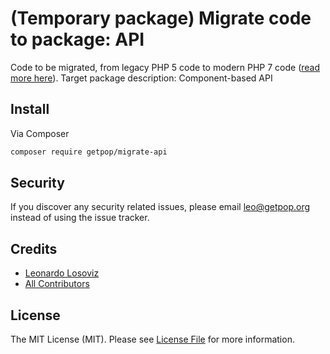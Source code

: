 # (Temporary package) Migrate code to package: API

Code to be migrated, from legacy PHP 5 code to modern PHP 7 code ([read more here](https://github.com/leoloso/PoP#codebase-migration)). Target package description: Component-based API

## Install

Via Composer

``` bash
composer require getpop/migrate-api
```

## Security

If you discover any security related issues, please email leo@getpop.org instead of using the issue tracker.

## Credits

- [Leonardo Losoviz][link-author]
- [All Contributors][link-contributors]

## License

The MIT License (MIT). Please see [License File](LICENSE.md) for more information.

[ico-version]: https://img.shields.io/packagist/v/getpop/api.svg?style=flat-square
[ico-license]: https://img.shields.io/badge/license-MIT-brightgreen.svg?style=flat-square
[ico-travis]: https://img.shields.io/travis/getpop/api/master.svg?style=flat-square
[ico-scrutinizer]: https://img.shields.io/scrutinizer/coverage/g/getpop/api.svg?style=flat-square
[ico-code-quality]: https://img.shields.io/scrutinizer/g/getpop/api.svg?style=flat-square
[ico-downloads]: https://img.shields.io/packagist/dt/getpop/api.svg?style=flat-square

[link-packagist]: https://packagist.org/packages/getpop/api
[link-travis]: https://travis-ci.org/getpop/api
[link-scrutinizer]: https://scrutinizer-ci.com/g/getpop/api/code-structure
[link-code-quality]: https://scrutinizer-ci.com/g/getpop/api
[link-downloads]: https://packagist.org/packages/getpop/api
[link-author]: https://github.com/leoloso
[link-contributors]: ../../contributors
